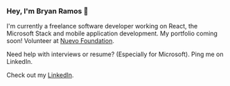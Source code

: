 ### Hey, I'm Bryan Ramos 👋

I'm currently a freelance software developer working on React, the Microsoft Stack and mobile application development. My portfolio coming soon!
Volunteer at [Nuevo Foundation](https://nuevofoundation.org/).

Need help with interviews or resume? (Especially for Microsoft). Ping me on LinkedIn.

Check out my [LinkedIn](https://www.linkedin.com/in/bryanramos/).

<!--
**bryanramos/bryanramos** is a ✨ _special_ ✨ repository because its `README.md` (this file) appears on your GitHub profile.

Here are some ideas to get you started:

- 🔭 I’m currently working on ...
- 🌱 I’m currently learning ...
- 👯 I’m looking to collaborate on ...
- 🤔 I’m looking for help with ...
- 💬 Ask me about ...
- 📫 How to reach me: ...
- 😄 Pronouns: ...
- ⚡ Fun fact: ...
-->
